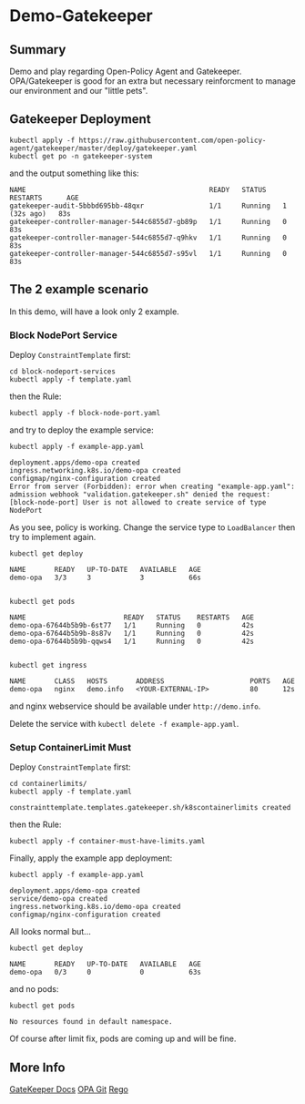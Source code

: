 # Demo-Gatekeeper

## Summary

Demo and play regarding Open-Policy Agent and Gatekeeper. OPA/Gatekeeper is 
good for an extra but necessary reinforcment to manage our environment and our 
"little pets". 


## Gatekeeper Deployment

```
kubectl apply -f https://raw.githubusercontent.com/open-policy-agent/gatekeeper/master/deploy/gatekeeper.yaml
kubectl get po -n gatekeeper-system
```
and the output something like this:
```
NAME                                             READY   STATUS    RESTARTS      AGE
gatekeeper-audit-5bbbd695bb-48qxr                1/1     Running   1 (32s ago)   83s
gatekeeper-controller-manager-544c6855d7-gb89p   1/1     Running   0             83s
gatekeeper-controller-manager-544c6855d7-q9hkv   1/1     Running   0             83s
gatekeeper-controller-manager-544c6855d7-s95vl   1/1     Running   0             83s
```


## The 2 example scenario

In this demo, will have a look only 2 example.

### Block NodePort Service

Deploy `ConstraintTemplate` first:
```
cd block-nodeport-services
kubectl apply -f template.yaml
```
then the Rule:
```
kubectl apply -f block-node-port.yaml
```
and try to deploy the example service:
```
kubectl apply -f example-app.yaml

deployment.apps/demo-opa created
ingress.networking.k8s.io/demo-opa created
configmap/nginx-configuration created
Error from server (Forbidden): error when creating "example-app.yaml": admission webhook "validation.gatekeeper.sh" denied the request: [block-node-port] User is not allowed to create service of type NodePort
```

As you see, policy is working. Change the service type to `LoadBalancer` then try to implement again.
```
kubectl get deploy

NAME       READY   UP-TO-DATE   AVAILABLE   AGE
demo-opa   3/3     3            3           66s


kubectl get pods

NAME                        READY   STATUS    RESTARTS   AGE
demo-opa-67644b5b9b-6st77   1/1     Running   0          42s
demo-opa-67644b5b9b-8s87v   1/1     Running   0          42s
demo-opa-67644b5b9b-qqws4   1/1     Running   0          42s


kubectl get ingress

NAME       CLASS   HOSTS       ADDRESS                     PORTS   AGE
demo-opa   nginx   demo.info   <YOUR-EXTERNAL-IP>          80      12s
```
and nginx webservice should be available under `http://demo.info`.

Delete the service with `kubectl delete -f example-app.yaml`.

### Setup ContainerLimit Must

Deploy `ConstraintTemplate` first:
```
cd containerlimits/
kubectl apply -f template.yaml 

constrainttemplate.templates.gatekeeper.sh/k8scontainerlimits created
```
then the Rule:
```
kubectl apply -f container-must-have-limits.yaml
```
Finally, apply the example app deployment:
```
kubectl apply -f example-app.yaml

deployment.apps/demo-opa created
service/demo-opa created
ingress.networking.k8s.io/demo-opa created
configmap/nginx-configuration created
```

All looks normal but...
```
kubectl get deploy

NAME       READY   UP-TO-DATE   AVAILABLE   AGE
demo-opa   0/3     0            0           63s
```
and no pods:
```
kubectl get pods

No resources found in default namespace.
```

Of course after limit fix, pods are coming up and will be fine.


## More Info

[GateKeeper Docs](https://open-policy-agent.github.io/gatekeeper/website/docs/)
[OPA Git](https://github.com/open-policy-agent)
[Rego](https://www.openpolicyagent.org/docs/latest/policy-language/)